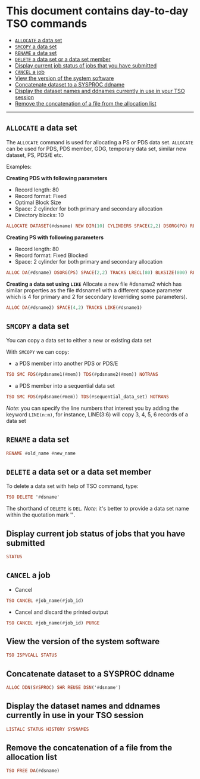 # This document contains day-to-day TSO commands

* [`ALLOCATE` a data set](#allocate-a-data-set)
* [`SMCOPY` a data set](#smcopy-a-data-set)
* [`RENAME` a data set](#rename-a-data-set)
* [`DELETE` a data set or a data set member](#delete-a-data-set-or-a-data-set-member)
* [Display current job status of jobs that you have submitted](#display-current-job-status-of-jobs-that-you-have-submitted)
* [`CANCEL` a job](#cancel-a-job)
* [View the version of the system software](#view-the-version-of-the-system-software)
* [Concatenate dataset to a SYSPROC ddname](#concatenate-dataset-to-a-sysproc-ddname)
* [Display the dataset names and ddnames currently in use in your TSO session](#display-the-dataset-names-and-ddnames-currently-in-use-in-your-tso-session)
* [Remove the concatenation of a file from the allocation list](#remove-the-concatenation-of-a-file-from-the-allocation-list)

___

## `ALLOCATE` a data set

The `ALLOCATE` command is used for allocating a PS or PDS data set. `ALLOCATE` can be used for PDS, PDS member, GDG, temporary data set, similar new dataset, PS, PDS/E etc. 

Examples:
 
**Creating PDS with following parameters**
* Record length: 80
* Record format: Fixed
* Optimal Block Size
* Space: 2 cylinder for both primary and secondary allocation
* Directory blocks: 10
```haskell
ALLOCATE DATASET(#dsname) NEW DIR(10) CYLINDERS SPACE(2,2) DSORG(PO) RECFM(F) LRECL(80) BLKSIZE(27920) CATALOG
```
**Creating PS with following parameters**
* Record length: 80
* Record format: Fixed Blocked
* Space: 2 cylinder for both primary and secondary allocation
```haskell
ALLOC DA(#dsname) DSORG(PS) SPACE(2,2) TRACKS LRECL(80) BLKSIZE(800) RECFM(F,B) NEW
```
**Creating a data set using `LIKE`**
Allocate a new file #dsname2 which has similar properties as the file #dsname1 with a different space parameter which is 4 for primary and 2 for secondary (overriding some parameters).
```haskell
ALLOC DA(#dsname2) SPACE(4,2) TRACKS LIKE(#dsname1)
```

## `SMCOPY` a data set

You can copy a data set to either a new or existing data set

With `SMCOPY` we can copy:
* a PDS member into another PDS or PDS/E
```haskell
TSO SMC FDS(#pdsname1(#mem)) TDS(#pdsname2(#mem)) NOTRANS
```
* a PDS member into a sequential data set
```haskell
TSO SMC FDS(#pdsname(#mem)) TDS(#sequential_data_set) NOTRANS
```
*Note*: you can specify the line numbers that interest you by adding the keyword `LINE(n:m)`, for instance, LINE(3:6) will copy 3, 4, 5, 6 records of a data set

## `RENAME` a data set
```haskell
RENAME #old_name #new_name
```

## `DELETE` a data set or a data set member

To delete a data set with help of TSO command, type:
```haskell
TSO DELETE '#dsname'
```
The shorthand of `DELETE` is `DEL`.
*Note*: it's better to provide a data set name within the quotation mark **''**.

## Display current job status of jobs that you have submitted
```haskell
STATUS
```

## `CANCEL` a job
* Cancel
```haskell
TSO CANCEL #job_name(#job_id)
```
* Cancel and discard the printed output
```haskell
TSO CANCEL #job_name(#job_id) PURGE
```

## View the version of the system software
```haskell
TSO ISPVCALL STATUS
```

## Concatenate dataset to a SYSPROC ddname
```haskell
ALLOC DDN(SYSPROC) SHR REUSE DSN('#dsname')
```

## Display the dataset names and ddnames currently in use in your TSO session
```haskell
LISTALC STATUS HISTORY SYSNAMES
```

## Remove the concatenation of a file from the allocation list
```haskell
TSO FREE DA(#dsname)
```
